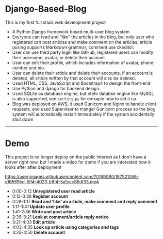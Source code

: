 # Django-Based-Blog
This is my first full stack web development project

* A Python Django framework based multi-user blog system
* Everyone can read and “like” the articles in the blog, but only user who registered can post articles and make comment on the articles, article posing supports Markdown grammar, comment use ckeditor.
*	User can use third party login like GitHub, registered users can modify their username, avatar, or delete their account
* User can edit their profile, which includes information of avatar, phone number and bio. 
* User can delete their article and delete their accounts, if an account is deleted, all article written by that account will also be deleted. 
*	Used HTML, CSS, JavaScript and Bootstrap4 to design the front-end 
* Use Python and django for backend design.
*	Used SQLite as database engine, but otehr databse engine like MySQL is also supported, see ```setting.py``` for emxaple how to set it up 
*	Blog was deployed on AWS, it used Gunicorn and Nginx to handle client requests, and used Supervisor to manger Gunicorn process so the blog system will automatically restart immediately if the system accidentally shut down 
---
# Demo
This project is no longer deploy on the public Internet as I don't have a server right now, but I made a video for demo if you are interested how it looks after after deployment



https://user-images.githubusercontent.com/70169080/187521268-a165695d-5ff4-4023-b6f4-5a1ecc88df33.mp4

* 0:00-0:12  **Unregistered user read article**
* 0:12-0:28  **Register account**
* 0:28-1:17  **Read and 'like' an article, make comment and reply comment**
* 1:17-1:41  **Update user profile**
* 1:41-2:36  **Write and post article**
* 2:36-3:21  **Look at comment/article reply notice**
* 3:21-4:03  **Edit article**
* 4:03-4:35  **Look up article using categories and tags**
* 4:35-4:50  **Delete account**
